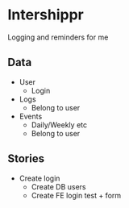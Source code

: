 # Intershippr
Logging and reminders for me

## Data
- User
	- Login
- Logs
	- Belong to user
- Events
	- Daily/Weekly etc
	- Belong to user


## Stories
- Create login
	- Create DB users
	- Create FE login test + form
